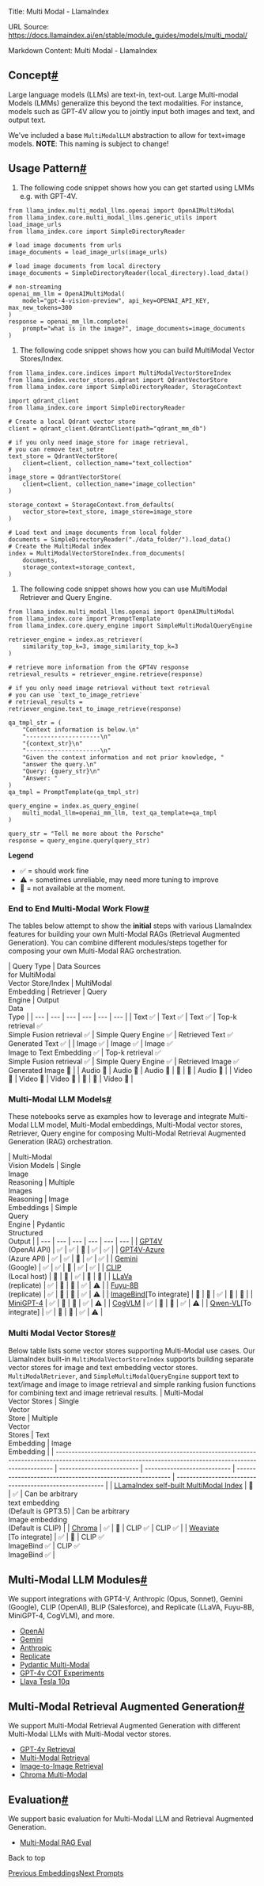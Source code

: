 Title: Multi Modal - LlamaIndex

URL Source: https://docs.llamaindex.ai/en/stable/module_guides/models/multi_modal/

Markdown Content:
Multi Modal - LlamaIndex


Concept[#](https://docs.llamaindex.ai/en/stable/module_guides/models/multi_modal/#concept "Permanent link")
-----------------------------------------------------------------------------------------------------------

Large language models (LLMs) are text-in, text-out. Large Multi-modal Models (LMMs) generalize this beyond the text modalities. For instance, models such as GPT-4V allow you to jointly input both images and text, and output text.

We've included a base `MultiModalLLM` abstraction to allow for text+image models. **NOTE**: This naming is subject to change!

Usage Pattern[#](https://docs.llamaindex.ai/en/stable/module_guides/models/multi_modal/#usage-pattern "Permanent link")
-----------------------------------------------------------------------------------------------------------------------

1.  The following code snippet shows how you can get started using LMMs e.g. with GPT-4V.

```
from llama_index.multi_modal_llms.openai import OpenAIMultiModal
from llama_index.core.multi_modal_llms.generic_utils import load_image_urls
from llama_index.core import SimpleDirectoryReader

# load image documents from urls
image_documents = load_image_urls(image_urls)

# load image documents from local directory
image_documents = SimpleDirectoryReader(local_directory).load_data()

# non-streaming
openai_mm_llm = OpenAIMultiModal(
    model="gpt-4-vision-preview", api_key=OPENAI_API_KEY, max_new_tokens=300
)
response = openai_mm_llm.complete(
    prompt="what is in the image?", image_documents=image_documents
)
```

1.  The following code snippet shows how you can build MultiModal Vector Stores/Index.

```
from llama_index.core.indices import MultiModalVectorStoreIndex
from llama_index.vector_stores.qdrant import QdrantVectorStore
from llama_index.core import SimpleDirectoryReader, StorageContext

import qdrant_client
from llama_index.core import SimpleDirectoryReader

# Create a local Qdrant vector store
client = qdrant_client.QdrantClient(path="qdrant_mm_db")

# if you only need image_store for image retrieval,
# you can remove text_sotre
text_store = QdrantVectorStore(
    client=client, collection_name="text_collection"
)
image_store = QdrantVectorStore(
    client=client, collection_name="image_collection"
)

storage_context = StorageContext.from_defaults(
    vector_store=text_store, image_store=image_store
)

# Load text and image documents from local folder
documents = SimpleDirectoryReader("./data_folder/").load_data()
# Create the MultiModal index
index = MultiModalVectorStoreIndex.from_documents(
    documents,
    storage_context=storage_context,
)
```

1.  The following code snippet shows how you can use MultiModal Retriever and Query Engine.

```
from llama_index.multi_modal_llms.openai import OpenAIMultiModal
from llama_index.core import PromptTemplate
from llama_index.core.query_engine import SimpleMultiModalQueryEngine

retriever_engine = index.as_retriever(
    similarity_top_k=3, image_similarity_top_k=3
)

# retrieve more information from the GPT4V response
retrieval_results = retriever_engine.retrieve(response)

# if you only need image retrieval without text retrieval
# you can use `text_to_image_retrieve`
# retrieval_results = retriever_engine.text_to_image_retrieve(response)

qa_tmpl_str = (
    "Context information is below.\n"
    "---------------------\n"
    "{context_str}\n"
    "---------------------\n"
    "Given the context information and not prior knowledge, "
    "answer the query.\n"
    "Query: {query_str}\n"
    "Answer: "
)
qa_tmpl = PromptTemplate(qa_tmpl_str)

query_engine = index.as_query_engine(
    multi_modal_llm=openai_mm_llm, text_qa_template=qa_tmpl
)

query_str = "Tell me more about the Porsche"
response = query_engine.query(query_str)
```

**Legend**

*   ✅ = should work fine
*   ⚠️ = sometimes unreliable, may need more tuning to improve
*   🛑 = not available at the moment.

### End to End Multi-Modal Work Flow[#](https://docs.llamaindex.ai/en/stable/module_guides/models/multi_modal/#end-to-end-multi-modal-work-flow "Permanent link")

The tables below attempt to show the **initial** steps with various LlamaIndex features for building your own Multi-Modal RAGs (Retrieval Augmented Generation). You can combine different modules/steps together for composing your own Multi-Modal RAG orchestration.

| Query Type | Data Sources  
for MultiModal  
Vector Store/Index | MultiModal  
Embedding | Retriever | Query  
Engine | Output  
Data  
Type |
| --- | --- | --- | --- | --- | --- |
| Text ✅ | Text ✅ | Text ✅ | Top-k retrieval ✅  
Simple Fusion retrieval ✅ | Simple Query Engine ✅ | Retrieved Text ✅  
Generated Text ✅ |
| Image ✅ | Image ✅ | Image ✅  
Image to Text Embedding ✅ | Top-k retrieval ✅  
Simple Fusion retrieval ✅ | Simple Query Engine ✅ | Retrieved Image ✅  
Generated Image 🛑 |
| Audio 🛑 | Audio 🛑 | Audio 🛑 | 🛑 | 🛑 | Audio 🛑 |
| Video 🛑 | Video 🛑 | Video 🛑 | 🛑 | 🛑 | Video 🛑 |

### Multi-Modal LLM Models[#](https://docs.llamaindex.ai/en/stable/module_guides/models/multi_modal/#multi-modal-llm-models "Permanent link")

These notebooks serve as examples how to leverage and integrate Multi-Modal LLM model, Multi-Modal embeddings, Multi-Modal vector stores, Retriever, Query engine for composing Multi-Modal Retrieval Augmented Generation (RAG) orchestration.

| Multi-Modal  
Vision Models | Single  
Image  
Reasoning | Multiple  
Images  
Reasoning | Image  
Embeddings | Simple  
Query  
Engine | Pydantic  
Structured  
Output |
| --- | --- | --- | --- | --- | --- |
| [GPT4V](https://docs.llamaindex.ai/en/stable/examples/multi_modal/gpt4v_multi_modal_retrieval/)  
(OpenAI API) | ✅ | ✅ | 🛑 | ✅ | ✅ |
| [GPT4V-Azure](https://docs.llamaindex.ai/en/stable/examples/multi_modal/azure_openai_multi_modal/)  
(Azure API) | ✅ | ✅ | 🛑 | ✅ | ✅ |
| [Gemini](https://docs.llamaindex.ai/en/stable/examples/multi_modal/gemini/)  
(Google) | ✅ | ✅ | 🛑 | ✅ | ✅ |
| [CLIP](https://docs.llamaindex.ai/en/stable/examples/multi_modal/image_to_image_retrieval/)  
(Local host) | 🛑 | 🛑 | ✅ | 🛑 | 🛑 |
| [LLaVa](https://docs.llamaindex.ai/en/stable/examples/multi_modal/llava_multi_modal_tesla_10q/)  
(replicate) | ✅ | 🛑 | 🛑 | ✅ | ⚠️ |
| [Fuyu-8B](https://docs.llamaindex.ai/en/stable/examples/multi_modal/replicate_multi_modal/)  
(replicate) | ✅ | 🛑 | 🛑 | ✅ | ⚠️ |
| [ImageBind](https://imagebind.metademolab.com/)\[To integrate\] | 🛑 | 🛑 | ✅ | 🛑 | 🛑 |
| [MiniGPT-4](https://docs.llamaindex.ai/en/stable/examples/multi_modal/replicate_multi_modal/) | ✅ | 🛑 | 🛑 | ✅ | ⚠️ |
| [CogVLM](https://github.com/THUDM/CogVLM) | ✅ | 🛑 | 🛑 | ✅ | ⚠️ |
| [Qwen-VL](https://arxiv.org/abs/2308.12966)\[To integrate\] | ✅ | 🛑 | 🛑 | ✅ | ⚠️ |

### Multi Modal Vector Stores[#](https://docs.llamaindex.ai/en/stable/module_guides/models/multi_modal/#multi-modal-vector-stores "Permanent link")

Below table lists some vector stores supporting Multi-Modal use cases. Our LlamaIndex built-in `MultiModalVectorStoreIndex` supports building separate vector stores for image and text embedding vector stores. `MultiModalRetriever`, and `SimpleMultiModalQueryEngine` support text to text/image and image to image retrieval and simple ranking fusion functions for combining text and image retrieval results. | Multi-Modal  
Vector Stores | Single  
Vector  
Store | Multiple  
Vector  
Stores | Text  
Embedding | Image  
Embedding | | ----------------------------------------------------------------------------------------------------------------------------------------------------------- | ------------------------- | --------------------------- | --------------------------------------------------------- | ------------------------------------------------------- | | [LLamaIndex self-built MultiModal Index](https://docs.llamaindex.ai/en/stable/examples/multi_modal/gpt4v_multi_modal_retrieval/) | 🛑 | ✅ | Can be arbitrary  
text embedding  
(Default is GPT3.5) | Can be arbitrary  
Image embedding  
(Default is CLIP) | | [Chroma](https://docs.llamaindex.ai/en/stable/examples/multi_modal/ChromaMultiModalDemo/) | ✅ | 🛑 | CLIP ✅ | CLIP ✅ | | [Weaviate](https://weaviate.io/developers/weaviate/modules/retriever-vectorizer-modules/multi2vec-bind)  
\[To integrate\] | ✅ | 🛑 | CLIP ✅  
ImageBind ✅ | CLIP ✅  
ImageBind ✅ |

Multi-Modal LLM Modules[#](https://docs.llamaindex.ai/en/stable/module_guides/models/multi_modal/#multi-modal-llm-modules "Permanent link")
-------------------------------------------------------------------------------------------------------------------------------------------

We support integrations with GPT4-V, Anthropic (Opus, Sonnet), Gemini (Google), CLIP (OpenAI), BLIP (Salesforce), and Replicate (LLaVA, Fuyu-8B, MiniGPT-4, CogVLM), and more.

*   [OpenAI](https://docs.llamaindex.ai/en/stable/examples/multi_modal/openai_multi_modal/)
*   [Gemini](https://docs.llamaindex.ai/en/stable/examples/multi_modal/gemini/)
*   [Anthropic](https://docs.llamaindex.ai/en/stable/examples/multi_modal/anthropic_multi_modal/)
*   [Replicate](https://docs.llamaindex.ai/en/stable/examples/multi_modal/replicate_multi_modal/)
*   [Pydantic Multi-Modal](https://docs.llamaindex.ai/en/stable/examples/multi_modal/multi_modal_pydantic/)
*   [GPT-4v COT Experiments](https://docs.llamaindex.ai/en/stable/examples/multi_modal/gpt4v_experiments_cot/)
*   [Llava Tesla 10q](https://docs.llamaindex.ai/en/stable/examples/multi_modal/llava_multi_modal_tesla_10q/)

Multi-Modal Retrieval Augmented Generation[#](https://docs.llamaindex.ai/en/stable/module_guides/models/multi_modal/#multi-modal-retrieval-augmented-generation "Permanent link")
---------------------------------------------------------------------------------------------------------------------------------------------------------------------------------

We support Multi-Modal Retrieval Augmented Generation with different Multi-Modal LLMs with Multi-Modal vector stores.

*   [GPT-4v Retrieval](https://docs.llamaindex.ai/en/stable/examples/multi_modal/gpt4v_multi_modal_retrieval/)
*   [Multi-Modal Retrieval](https://docs.llamaindex.ai/en/stable/examples/multi_modal/multi_modal_retrieval/)
*   [Image-to-Image Retrieval](https://docs.llamaindex.ai/en/stable/examples/multi_modal/image_to_image_retrieval/)
*   [Chroma Multi-Modal](https://docs.llamaindex.ai/en/stable/examples/multi_modal/ChromaMultiModalDemo/)

Evaluation[#](https://docs.llamaindex.ai/en/stable/module_guides/models/multi_modal/#evaluation "Permanent link")
-----------------------------------------------------------------------------------------------------------------

We support basic evaluation for Multi-Modal LLM and Retrieval Augmented Generation.

*   [Multi-Modal RAG Eval](https://docs.llamaindex.ai/en/stable/examples/evaluation/multi_modal/multi_modal_rag_evaluation/)

Back to top

[Previous Embeddings](https://docs.llamaindex.ai/en/stable/module_guides/models/embeddings/)[Next Prompts](https://docs.llamaindex.ai/en/stable/module_guides/models/prompts/)
